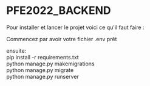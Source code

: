 # PFE2022_BACKEND

Pour installer et lancer le projet voici ce qu'il faut faire :  

Commencez par avoir votre fichier .env prêt  

ensuite:  
pip install -r requirements.txt  
python manage.py makemigrations  
python manage.py migrate  
python manage.py runserver  
